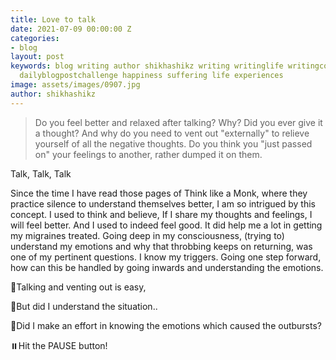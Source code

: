 ```yaml
---
title: Love to talk
date: 2021-07-09 00:00:00 Z
categories:
- blog
layout: post
keywords: blog writing author shikhashikz writing writinglife writingcommunity dailyblogpost
  dailyblogpostchallenge happiness suffering life experiences
image: assets/images/0907.jpg
author: shikhashikz
---
```


>Do you feel better and relaxed after talking? Why? Did you ever give it a thought? And why do you need to vent out "externally" to relieve yourself of all the negative thoughts. Do you think you "just passed on" your feelings to another, rather dumped it on them.
>

Talk, Talk, Talk

Since the time I have read those pages of Think like a Monk, where they practice silence to understand themselves better, I am so intrigued by this concept.
I used to think and believe, If I share my thoughts and feelings, I will feel better. And I used to indeed feel good. It did help me a lot in getting my migraines treated. Going deep in my consciousness, (trying to) understand my emotions and why that throbbing keeps on returning, was one of my pertinent questions. I know my triggers. Going one step forward, how can this be handled by going inwards and understanding the emotions.

🎵Talking and venting out is easy,

🎵But did I understand the situation..

🎵Did I make an effort in knowing the emotions which caused the outbursts?

⏸️Hit the PAUSE button!




